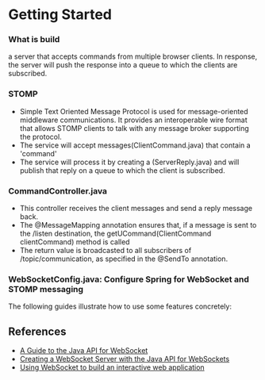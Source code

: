# Getting Started

### What is build
a server that accepts commands from multiple browser clients. In response, the server will push the response into a queue to which the clients are subscribed.


### STOMP
* Simple Text Oriented Message Protocol is used for message-oriented middleware communications. It provides an interoperable wire format that allows STOMP clients to talk with any message broker supporting the protocol.
* The service will accept messages(ClientCommand.java) that contain a 'command'
* The service will process it by creating a (ServerReply.java) and will publish that reply on a queue to which the client is subscribed. 

### CommandController.java
* This controller receives the client messages and send a reply message back.
* The @MessageMapping annotation ensures that, if a message is sent to the /listen destination, the getUCommand(ClientCommand clientCommand) method is called
* The return value is broadcasted to all subscribers of /topic/communication, as specified in the @SendTo annotation.

### WebSocketConfig.java: Configure Spring for WebSocket and STOMP messaging
The following guides illustrate how to use some features concretely:


## References
* [A Guide to the Java API for WebSocket](https://www.baeldung.com/java-websockets)
* [Creating a WebSocket Server with the Java API for WebSockets](https://www.nexmo.com/blog/2018/10/22/create-websocket-server-java-api-dr)
* [Using WebSocket to build an interactive web application](https://spring.io/guides/gs/messaging-stomp-websocket/)
